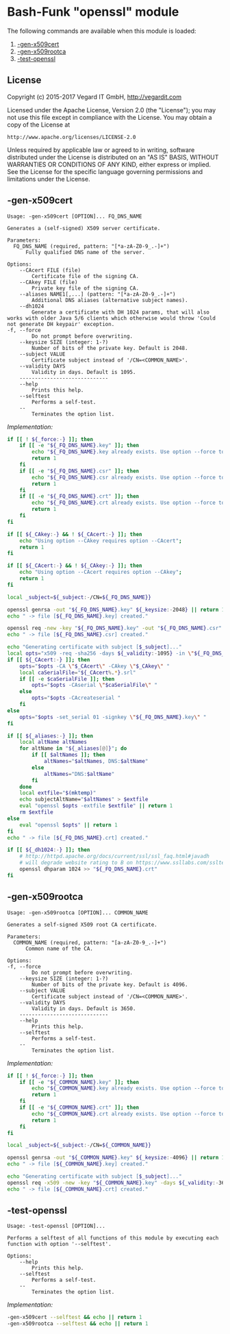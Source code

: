 # Bash-Funk "openssl" module

[//]: # (THIS FILE IS GENERATED BY BASH-FUNK GENERATOR)

The following commands are available when this module is loaded:

1. [-gen-x509cert](#-gen-x509cert)
1. [-gen-x509rootca](#-gen-x509rootca)
1. [-test-openssl](#-test-openssl)


## <a name="license"></a>License

Copyright (c) 2015-2017 Vegard IT GmbH, http://vegardit.com

Licensed under the Apache License, Version 2.0 (the "License");
you may not use this file except in compliance with the License.
You may obtain a copy of the License at

    http://www.apache.org/licenses/LICENSE-2.0

Unless required by applicable law or agreed to in writing, software
distributed under the License is distributed on an "AS IS" BASIS,
WITHOUT WARRANTIES OR CONDITIONS OF ANY KIND, either express or implied.
See the License for the specific language governing permissions and
limitations under the License.


## <a name="-gen-x509cert"></a>-gen-x509cert

```
Usage: -gen-x509cert [OPTION]... FQ_DNS_NAME

Generates a (self-signed) X509 server certificate.

Parameters:
  FQ_DNS_NAME (required, pattern: "[*a-zA-Z0-9_.-]+")
      Fully qualified DNS name of the server.

Options:
    --CAcert FILE (file)
        Certificate file of the signing CA.
    --CAkey FILE (file)
        Private key file of the signing CA.
    --aliases NAME1[,...] (pattern: "[*a-zA-Z0-9_.-]+")
        Additional DNS aliases (alternative subject names).
    --dh1024 
        Generate a certificate with DH 1024 params, that will also works with older Java 5/6 clients which otherwise would throw 'Could not generate DH keypair' exception.
-f, --force 
        Do not prompt before overwriting.
    --keysize SIZE (integer: 1-?)
        Number of bits of the private key. Default is 2048.
    --subject VALUE 
        Certificate subject instead of '/CN=<COMMON_NAME>'.
    --validity DAYS 
        Validity in days. Default is 1095.
    -----------------------------
    --help 
        Prints this help.
    --selftest 
        Performs a self-test.
    --
        Terminates the option list.
```

*Implementation:*
```bash
if [[ ! ${_force:-} ]]; then
    if [[ -e "${_FQ_DNS_NAME}.key" ]]; then
        echo "${_FQ_DNS_NAME}.key already exists. Use option --force to overwrite."
        return 1
    fi
    if [[ -e "${_FQ_DNS_NAME}.csr" ]]; then
        echo "${_FQ_DNS_NAME}.csr already exists. Use option --force to overwrite."
        return 1
    fi
    if [[ -e "${_FQ_DNS_NAME}.crt" ]]; then
        echo "${_FQ_DNS_NAME}.crt already exists. Use option --force to overwrite."
        return 1
    fi
fi

if [[ ${_CAkey:-} && ! ${_CAcert:-} ]]; then
    echo "Using option --CAkey requires option --CAcert";
    return 1
fi

if [[ ${_CAcert:-} && ! ${_CAkey:-} ]]; then
    echo "Using option --CAcert requires option --CAkey";
    return 1
fi

local _subject=${_subject:-/CN=${_FQ_DNS_NAME}}

openssl genrsa -out "${_FQ_DNS_NAME}.key" ${_keysize:-2048} || return 1
echo " -> file [${_FQ_DNS_NAME}.key] created."

openssl req -new -key "${_FQ_DNS_NAME}.key" -out "${_FQ_DNS_NAME}.csr" -subj "${_subject}" || return 1
echo " -> file [${_FQ_DNS_NAME}.csr] created."

echo "Generating certificate with subject [$_subject]..."
local opts="x509 -req -sha256 -days ${_validity:-1095} -in \"${_FQ_DNS_NAME}.csr\" -out \"${_FQ_DNS_NAME}.crt\""
if [[ ${_CAcert:-} ]]; then
    opts="$opts -CA \"$_CAcert\" -CAkey \"$_CAkey\" "
    local caSerialFile="${_CAcert%.*}.srl"
    if [[ -e $caSerialFile ]]; then
        opts="$opts -CAserial \"$caSerialFile\" "
    else
        opts="$opts -CAcreateserial "
    fi
else
    opts="$opts -set_serial 01 -signkey \"${_FQ_DNS_NAME}.key\" "
fi

if [[ ${_aliases:-} ]]; then
    local altName altNames
    for altName in "${_aliases[@]}"; do
        if [[ $altNames ]]; then
            altNames="$altNames, DNS:$altName"
        else
            altNames="DNS:$altName"
        fi
    done
    local extfile="$(mktemp)"
    echo subjectAltName="$altNames" > $extfile
    eval "openssl $opts -extfile $extfile" || return 1
    rm $extfile
else
    eval "openssl $opts" || return 1
fi
echo " -> file [${_FQ_DNS_NAME}.crt] created."

if [[ ${_dh1024:-} ]]; then
    # http://httpd.apache.org/docs/current/ssl/ssl_faq.html#javadh
    # will degrade website rating to B on https://www.ssllabs.com/ssltest/
    openssl dhparam 1024 >> "${_FQ_DNS_NAME}.crt"
fi
```


## <a name="-gen-x509rootca"></a>-gen-x509rootca

```
Usage: -gen-x509rootca [OPTION]... COMMON_NAME

Generates a self-signed X509 root CA certificate.

Parameters:
  COMMON_NAME (required, pattern: "[a-zA-Z0-9_.-]+")
      Common name of the CA.

Options:
-f, --force 
        Do not prompt before overwriting.
    --keysize SIZE (integer: 1-?)
        Number of bits of the private key. Default is 4096.
    --subject VALUE 
        Certificate subject instead of '/CN=<COMMON_NAME>'.
    --validity DAYS 
        Validity in days. Default is 3650.
    -----------------------------
    --help 
        Prints this help.
    --selftest 
        Performs a self-test.
    --
        Terminates the option list.
```

*Implementation:*
```bash
if [[ ! ${_force:-} ]]; then
    if [[ -e "${_COMMON_NAME}.key" ]]; then
        echo "${_COMMON_NAME}.key already exists. Use option --force to overwrite."
        return 1
    fi
    if [[ -e "${_COMMON_NAME}.crt" ]]; then
        echo "${_COMMON_NAME}.crt already exists. Use option --force to overwrite."
        return 1
    fi
fi

local _subject=${_subject:-/CN=${_COMMON_NAME}}

openssl genrsa -out "${_COMMON_NAME}.key" ${_keysize:-4096} || return 1
echo " -> file [${_COMMON_NAME}.key] created."

echo "Generating certificate with subject [$_subject]..."
openssl req -x509 -new -key "${_COMMON_NAME}.key" -days ${_validity:-3650} -out "${_COMMON_NAME}.crt" -subj "${_subject}" || return 1
echo " -> file [${_COMMON_NAME}.crt] created."
```


## <a name="-test-openssl"></a>-test-openssl

```
Usage: -test-openssl [OPTION]...

Performs a selftest of all functions of this module by executing each function with option '--selftest'.

Options:
    --help 
        Prints this help.
    --selftest 
        Performs a self-test.
    --
        Terminates the option list.
```

*Implementation:*
```bash
-gen-x509cert --selftest && echo || return 1
-gen-x509rootca --selftest && echo || return 1
```
